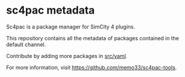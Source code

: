 sc4pac metadata
===============

Sc4pac is a package manager for SimCity 4 plugins.

This repository contains all the metadata of packages contained in the default channel.

Contribute by adding more packages in [src/yaml](src/yaml/).

For more information, visit https://github.com/memo33/sc4pac-tools.
